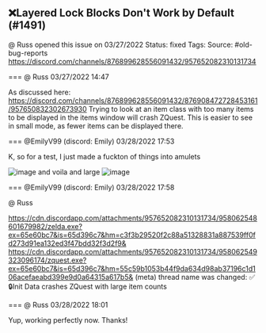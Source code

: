## ❌Layered Lock Blocks Don't Work by Default (#1491)
@ Russ opened this issue on 03/27/2022
Status: fixed
Tags: 
Source: #old-bug-reports https://discord.com/channels/876899628556091432/957652082310131734


=== @ Russ 03/27/2022 14:47

As discussed here: https://discord.com/channels/876899628556091432/876908472728453161/957650832302673930
Trying to look at an item class with too many items to be displayed in the items window will crash ZQuest. This is easier to see in small mode, as fewer items can be displayed there.

=== @EmilyV99 (discord: Emily) 03/28/2022 17:53

K, so
for a test, I just made a fuckton of things into amulets

![image](https://cdn.discordapp.com/attachments/957652082310131734/958061395704967228/unknown.png?ex=65e60ab4&is=65d395b4&hm=712a1ca9c3234e524fa1bc82e462754601dc9ef776431caecc1714a2bf6c9b94&)
and voila
and large
![image](https://cdn.discordapp.com/attachments/957652082310131734/958061602383491182/unknown.png?ex=65e60ae5&is=65d395e5&hm=7f000ba10fc94c9f68252592e1754a6a1eb92299fbbe400e296735ea590693ba&)

=== @EmilyV99 (discord: Emily) 03/28/2022 17:58

@ Russ

https://cdn.discordapp.com/attachments/957652082310131734/958062548601679982/zelda.exe?ex=65e60bc7&is=65d396c7&hm=c3f3b29520f2c88a51328831a887539ff0fd273d91ea132ed3f47bdd32f3d2f9&
https://cdn.discordapp.com/attachments/957652082310131734/958062549323096174/zquest.exe?ex=65e60bc7&is=65d396c7&hm=55c59b1053b44f9da634d98ab37196c1d106acefaeabd399e9d0a64315a617b5&
(meta) thread name was changed: ✅🔒Init Data crashes ZQuest with large item counts

=== @ Russ 03/28/2022 18:01

Yup, working perfectly now. Thanks!

